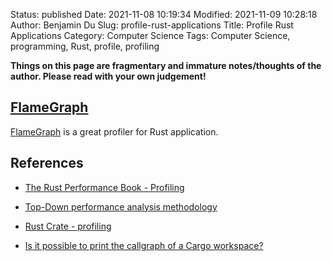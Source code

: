 Status: published
Date: 2021-11-08 10:19:34
Modified: 2021-11-09 10:28:18
Author: Benjamin Du
Slug: profile-rust-applications
Title: Profile Rust Applications
Category: Computer Science
Tags: Computer Science, programming, Rust, profile, profiling

**Things on this page are fragmentary and immature notes/thoughts of the author. Please read with your own judgement!**


## [FlameGraph](http://www.legendu.net/misc/blog/profile-rust-applications-using-flamegraph)

[FlameGraph](http://www.legendu.net/misc/blog/profile-rust-applications-using-flamegraph)
is a great profiler for Rust application.

## References

- [The Rust Performance Book - Profiling](https://nnethercote.github.io/perf-book/profiling.html)

- [Top-Down performance analysis methodology](https://easyperf.net/blog/2019/02/09/Top-Down-performance-analysis-methodology)

- [Rust Crate - profiling](https://crates.io/crates/profiling)

- [Is it possible to print the callgraph of a Cargo workspace?](https://users.rust-lang.org/t/is-it-possible-to-print-the-callgraph-of-a-cargo-workspace/50369)
